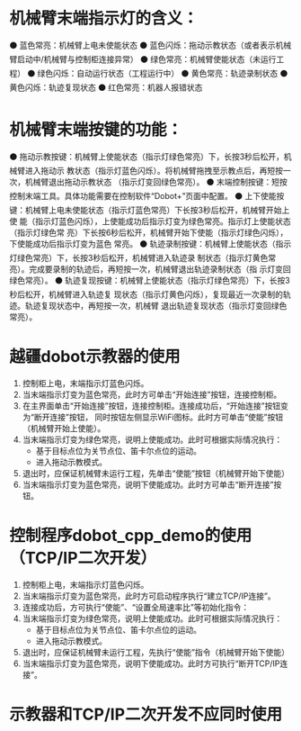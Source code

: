 # 机械臂末端指示灯的含义：
⚫ 蓝色常亮：机械臂上电未使能状态
⚫ 蓝色闪烁：拖动示教状态（或者表示机械臂启动中/机械臂与控制柜连接异常）
⚫ 绿色常亮：机械臂使能状态（未运行工程）
⚫ 绿色闪烁：自动运行状态（工程运行中）
⚫ 黄色常亮：轨迹录制状态
⚫ 黄色闪烁：轨迹复现状态
⚫ 红色常亮：机器人报错状态

# 机械臂末端按键的功能：
⚫ 拖动示教按键：机械臂上使能状态（指示灯绿色常亮）下，长按3秒后松开，机械臂进入拖动示
教状态（指示灯蓝色闪烁）。将机械臂拖拽至示教点后，再短按一次，机械臂退出拖动示教状态
（指示灯变回绿色常亮）。
⚫ 末端控制按键：短按控制末端工具。具体功能需要在控制软件“Dobot+”页面中配置。
⚫ 上下使能按键：机械臂上电未使能状态（指示灯蓝色常亮）下长按3秒后松开，机械臂开始上使
能（指示灯蓝色闪烁），上使能成功后指示灯变为绿色常亮。指示灯上使能状态（指示灯绿色常
亮）下长按6秒后松开，机械臂开始下使能（指示灯绿色闪烁），下使能成功后指示灯变为蓝色
常亮。
⚫ 轨迹录制按键：机械臂上使能状态（指示灯绿色常亮）下，长按3秒后松开，机械臂进入轨迹录
制状态（指示灯黄色常亮）。完成要录制的轨迹后，再短按一次，机械臂退出轨迹录制状态（指
示灯变回绿色常亮）。
⚫ 轨迹复现按键：机械臂上使能状态（指示灯绿色常亮）下，长按3秒后松开，机械臂进入轨迹复
现状态（指示灯黄色闪烁），复现最近一次录制的轨迹。轨迹复现状态中，再短按一次，机械臂
退出轨迹复现状态（指示灯变回绿色常亮）。

# 越疆dobot示教器的使用
1. 控制柜上电，末端指示灯蓝色闪烁。
2. 当末端指示灯变为蓝色常亮，此时方可单击“开始连接”按钮，连接控制柜。
3. 在主界面单击“开始连接”按钮，连接控制柜。连接成功后，“开始连接”按钮变为“断开连接”按钮，
同时按钮左侧显示WiFi图标。此时方可单击“使能”按钮（机械臂开始上使能）。
4. 当末端指示灯变为绿色常亮，说明上使能成功。此时可根据实际情况执行：
	- 基于目标点位为关节点位、笛卡尔点位的运动。
	- 进入拖动示教模式。
5. 退出时，应保证机械臂未运行工程，先单击“使能”按钮（机械臂开始下使能）
6. 当末端指示灯变为蓝色常亮，说明下使能成功。此时方可单击“断开连接”按钮。

# 控制程序dobot_cpp_demo的使用（TCP/IP二次开发）
1. 控制柜上电，末端指示灯蓝色闪烁。
2. 当末端指示灯变为蓝色常亮，此时方可启动程序执行“建立TCP/IP连接”。
3. 连接成功后，方可执行“使能”、“设置全局速率比”等初始化指令：
4. 当末端指示灯变为绿色常亮，说明上使能成功。此时可根据实际情况执行：
	- 基于目标点位为关节点位、笛卡尔点位的运动。
	- 进入拖动示教模式。
5. 退出时，应保证机械臂未运行工程，先执行“使能”指令（机械臂开始下使能）
6. 当末端指示灯变为蓝色常亮，说明下使能成功。此时方可执行“断开TCP/IP连接”。

# 示教器和TCP/IP二次开发不应同时使用